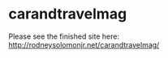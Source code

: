 carandtravelmag
===============

Please see the finished site here: http://rodneysolomonjr.net/carandtravelmag/ 
